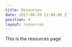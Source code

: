 ```yaml
---
title: Resources
date: 2017-06-28 21:04:00 Z
position: 4
layout: resources
---
```


This is the resources page
